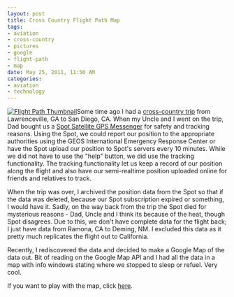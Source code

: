 ```yaml
--- 
layout: post
title: Cross Country Flight Path Map
tags: 
- aviation
- cross-country
- pictures
- google
- flight-path
- map
date: May 25, 2011, 11:56 AM
categories: 
- aviation
- technology
---
```

[![](http://www.tanner-smith.com/wp-content/uploads/2011/05/Screen-shot-2011-05-25-at-11.49.43-AM.png "Flight Path Thumbnail")](http://www.tanner-smith.com/wp-content/uploads/2011/05/FlightPath.html)Some time ago I had a [cross-country trip](http://airborne.revenir.org/) from Lawrenceville, GA to San Diego, CA. When my Uncle and I went on the trip, Dad bought us a [Spot Satellite GPS Messenger](http://www.findmespot.com/en/) for safety and tracking reasons. Using the Spot, we could report our position to the appropriate authorities using the GEOS International Emergency Response Center or have the Spot upload our position to Spot's servers every 10 minutes. While we did not have to use the "help" button, we did use the tracking functionality. The tracking functionality let us keep a record of our position along the flight and also have our semi-realtime position uploaded online for friends and relatives to track.

When the trip was over, I archived the position data from the Spot so that if the data was deleted, because our Spot subscription expired or something, I would have it. Sadly, on the way back from the trip the Spot died for mysterious reasons - Dad, Uncle and I think its because of the heat, though Spot disagrees. Due to this, we don't have complete data for the flight back; I just have data from Ramona, CA to Deming, NM. I excluded this data as it pretty much replicates the flight out to California.

Recently, I rediscovered the data and decided to make a Google Map of the data out. Bit of reading on the Google Map API and I had all the data in a map with info windows stating where we stopped to sleep or refuel. Very cool.

If you want to play with the map, click [here](http://www.tanner-smith.com/wp-content/uploads/2011/05/FlightPath.html).